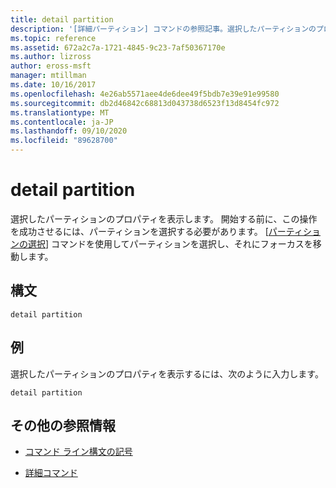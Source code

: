 ```yaml
---
title: detail partition
description: '[詳細パーティション] コマンドの参照記事。選択したパーティションのプロパティが表示されます。'
ms.topic: reference
ms.assetid: 672a2c7a-1721-4845-9c23-7af50367170e
ms.author: lizross
author: eross-msft
manager: mtillman
ms.date: 10/16/2017
ms.openlocfilehash: 4e26ab5571aee4de6dee49f5bdb7e39e91e99580
ms.sourcegitcommit: db2d46842c68813d043738d6523f13d8454fc972
ms.translationtype: MT
ms.contentlocale: ja-JP
ms.lasthandoff: 09/10/2020
ms.locfileid: "89628700"
---
```

# <a name="detail-partition"></a>detail partition

選択したパーティションのプロパティを表示します。 開始する前に、この操作を成功させるには、パーティションを選択する必要があります。 [[パーティションの選択](select-partition.md)] コマンドを使用してパーティションを選択し、それにフォーカスを移動します。

## <a name="syntax"></a>構文

```
detail partition
```

## <a name="examples"></a>例

選択したパーティションのプロパティを表示するには、次のように入力します。

```
detail partition
```

## <a name="additional-references"></a>その他の参照情報

- [コマンド ライン構文の記号](command-line-syntax-key.md)

- [詳細コマンド](detail.md)
